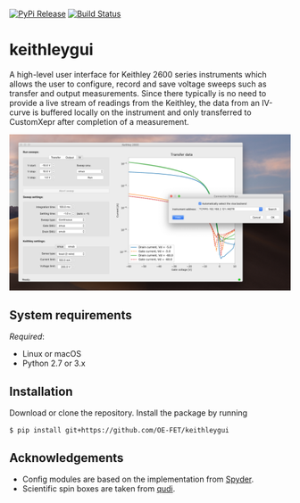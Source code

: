 [![PyPi Release](https://img.shields.io/pypi/v/keithleygui.svg?style=flat)](https://pypi.org/project/keithleygui/)
[![Build Status](https://travis-ci.com/OE-FET/keithleygui.svg?branch=master)](https://travis-ci.com/OE-FET/keithleygui)

# keithleygui
A high-level user interface for Keithley 2600 series instruments which allows
the user to configure, record and save voltage sweeps such as transfer and
output measurements. Since there typically is no need to provide a live stream
of readings from the Keithley, the data from an IV-curve is buffered locally on
the instrument and only transferred to CustomXepr after completion of a
measurement.

![Screenshot of the user interface](https://github.com/OE-FET/keithleygui/blob/master/screenshots/KeithleyGUI.png?raw=true)

## System requirements
*Required*:

- Linux or macOS
- Python 2.7 or 3.x

## Installation
Download or clone the repository. Install the package by running 
```console
$ pip install git+https://github.com/OE-FET/keithleygui
```

## Acknowledgements
- Config modules are based on the implementation from [Spyder](https://github.com/spyder-ide).
- Scientific spin boxes are taken from [qudi](https://github.com/Ulm-IQO/qudi).
